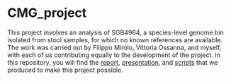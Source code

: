 # CMG_project

This project involves an analysis of SGB4964, a species-level genome bin isolated from stool samples, for which no known references are available. The work was carried out by Filippo Mirolo, Vittoria Ossanna, and myself, with each of us contributing equally to the development of the project. In this repository, you will find the [report](CMG_project_report.pdf), [presentation](CMG_project_presentation.pdf), and [scripts](./scripts) that we produced to make this project possible.
